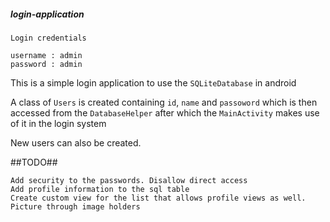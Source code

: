 ##### login-application #####


```
Login credentials

username : admin
password : admin

```

This is a simple login application to use the `SQLiteDatabase` in android

A class of `Users` is created containing `id`, `name` and `passoword` which is then accessed from the `DatabaseHelper` after which the `MainActivity` makes use of it in the login system

New users can also be created.

##TODO##

```
Add security to the passwords. Disallow direct access
Add profile information to the sql table
Create custom view for the list that allows profile views as well.
Picture through image holders

```
